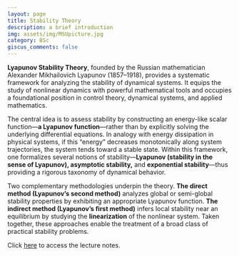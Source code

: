 ```yaml
---
layout: page
title: Stability Theory
description: a brief introduction
img: assets/img/MSUpicture.jpg
category: BSc
giscus_comments: false
---
```


**Lyapunov Stability Theory**, founded by the Russian mathematician Alexander Mikhailovich Lyapunov (1857–1918), provides a systematic framework for analyzing the stability of dynamical systems. It equips the study of nonlinear dynamics with powerful mathematical tools and occupies a foundational position in control theory, dynamical systems, and applied mathematics.

The central idea is to assess stability by constructing an energy-like scalar function—**a Lyapunov function**—rather than by explicitly solving the underlying differential equations. In analogy with energy dissipation in physical systems, if this “energy” decreases monotonically along system trajectories, the system tends toward a stable state. Within this framework, one formalizes several notions of stability—**Lyapunov (stability in the sense of Lyapunov), asymptotic stability,** and **exponential stability**—thus providing a rigorous taxonomy of dynamical behavior.

Two complementary methodologies underpin the theory. **The direct method (Lyapunov’s second method)** analyzes global or semi-global stability properties by exhibiting an appropriate Lyapunov function. **The indirect method (Lyapunov’s first method)** infers local stability near an equilibrium by studying the **linearization** of the nonlinear system. Taken together, these approaches enable the treatment of a broad class of practical stability problems.


Click [here](https://galobelwang.github.io/file/StabilityTheory.pdf) to access the lecture notes.
